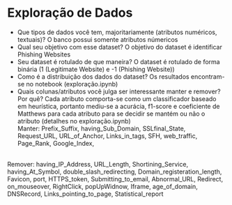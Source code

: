 # Exploração de Dados

- Que tipos de dados você tem, majoritariamente (atributos numéricos, textuais)?
O banco possui somente atributos númericos
- Qual seu objetivo com esse dataset?
O objetivo do dataset é identificar Phishing Websites
- Seu dataset é rotulado de que maneira?
O dataset é rotulado de forma binária (1 (Legitimate Website) e -1 (Phishing Website))
- Como é a distribuição dos dados do dataset?
Os resultados encontram-se no notebook (exploração.ipynb)
- Quais colunas/atributos você julga ser interessante manter e remover? Por quê?
Cada atributo comporta-se como um classificador baseado em heurística, portanto mediu-se a acurácia, f1-score e coeficiente de Matthews para cada atributo para se decidir se mantém ou não o atributo (detalhes no exploração.ipynb) <br> 
Manter: Prefix_Suffix, having_Sub_Domain, SSLfinal_State, Request_URL, URL_of_Anchor, Links_in_tags, SFH, web_traffic, Page_Rank, Google_Index, 
<br>
Remover: having_IP_Address, URL_Length, Shortining_Service, having_At_Symbol, double_slash_redirecting, Domain_registeration_length, Favicon, port, HTTPS_token, Submitting_to_email, Abnormal_URL, Redirect, on_mouseover, RightClick, popUpWidnow, Iframe, age_of_domain, DNSRecord, Links_pointing_to_page, Statistical_report

